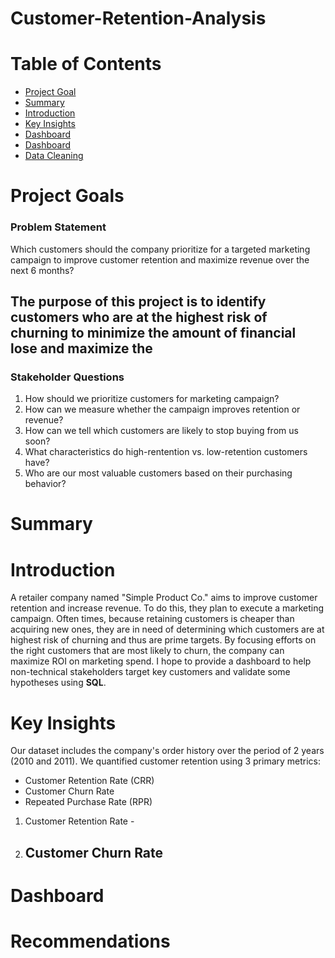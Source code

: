 # Customer-Retention-Analysis

# Table of Contents
- [Project Goal](#Project-Goals)
- [Summary](#Summary)
- [Introduction](#Introduction)
- [Key Insights](#Key-Insights)
- [Dashboard](#Dashboard)
- [Dashboard](#Recommendations)
- [Data Cleaning](#Data-Cleaning)

# Project Goals
### Problem Statement
Which customers should the company prioritize for a targeted marketing campaign to improve customer retention and maximize revenue over the next 6 months?


## The purpose of this project is to identify customers who are at the highest risk of churning to minimize the amount of financial lose and maximize the 


### Stakeholder Questions
1. How should we prioritize customers for marketing campaign?
2. How can we measure whether the campaign improves retention or revenue?
3. How can we tell which customers are likely to stop buying from us soon?
4. What characteristics do high-rentention vs. low-retention customers have?
5. Who are our most valuable customers based on their purchasing behavior?

# Summary 

# Introduction
A retailer company named "Simple Product Co." aims to improve customer retention and increase revenue. To do this, they plan to execute a marketing campaign. Often times, because retaining customers is cheaper than acquiring new ones, they are in need of determining which customers are at highest risk of churning and thus are prime targets. By focusing efforts on the right customers that are most likely to churn, the company can maximize ROI on marketing spend. I hope to provide a dashboard to help non-technical stakeholders target key customers and validate some hypotheses using **SQL**.

# Key Insights
Our dataset includes the company's order history over the period of 2 years (2010 and 2011). We quantified customer retention using 3 primary metrics:
* Customer Retention Rate (CRR)
* Customer Churn Rate 
* Repeated Purchase Rate (RPR)

1. Customer Retention Rate - 
2. Customer Churn Rate 
    - 

# Dashboard

# Recommendations








<!--Annotations
Table of Contents:
- [Section title](#section-title)


-->
